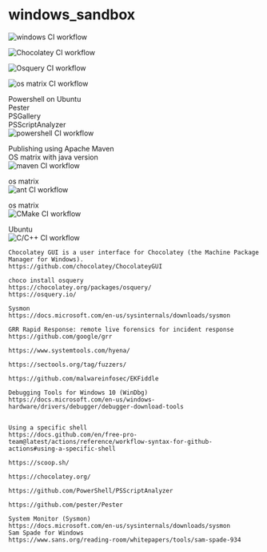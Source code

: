 # windows_sandbox

![windows CI workflow](https://github.com/githubfoam/windows_sandbox/workflows/windows%20CI%20workflow/badge.svg)  

![Chocolatey CI workflow](https://github.com/githubfoam/windows_sandbox/workflows/Chocolatey%20CI%20workflow/badge.svg)  

![Osquery CI workflow](https://github.com/githubfoam/windows_sandbox/workflows/Osquery%20CI%20workflow/badge.svg?branch=master)  

![os matrix CI workflow](https://github.com/githubfoam/windows_sandbox/workflows/os%20matrix%20CI%20workflow/badge.svg?branch=master)  

Powershell on Ubuntu  
Pester  
PSGallery  
PSScriptAnalyzer  
![powershell CI workflow](https://github.com/githubfoam/windows_sandbox/workflows/powershell%20CI%20workflow/badge.svg?branch=master)  

Publishing using Apache Maven  
OS matrix with java version  
![maven CI workflow](https://github.com/githubfoam/windows_sandbox/workflows/maven%20CI%20workflow/badge.svg?branch=master)  

os matrix  
![ant CI workflow](https://github.com/githubfoam/windows_sandbox/workflows/ant%20CI%20workflow/badge.svg?branch=master)  

os matrix  
![CMake CI workflow](https://github.com/githubfoam/windows_sandbox/workflows/CMake%20CI%20workflow/badge.svg?branch=master)  

Ubuntu  
![C/C++ CI workflow](https://github.com/githubfoam/windows_sandbox/workflows/C/C++%20CI%20workflow/badge.svg?branch=master)

~~~
Chocolatey GUI is a user interface for Chocolatey (the Machine Package Manager for Windows).
https://github.com/chocolatey/ChocolateyGUI

choco install osquery
https://chocolatey.org/packages/osquery/
https://osquery.io/

Sysmon
https://docs.microsoft.com/en-us/sysinternals/downloads/sysmon

GRR Rapid Response: remote live forensics for incident response
https://github.com/google/grr

https://www.systemtools.com/hyena/

https://sectools.org/tag/fuzzers/

https://github.com/malwareinfosec/EKFiddle

Debugging Tools for Windows 10 (WinDbg)
https://docs.microsoft.com/en-us/windows-hardware/drivers/debugger/debugger-download-tools


~~~
~~~
Using a specific shell
https://docs.github.com/en/free-pro-team@latest/actions/reference/workflow-syntax-for-github-actions#using-a-specific-shell

https://scoop.sh/

https://chocolatey.org/

https://github.com/PowerShell/PSScriptAnalyzer

https://github.com/pester/Pester

~~~

~~~
System Monitor (Sysmon)
https://docs.microsoft.com/en-us/sysinternals/downloads/sysmon
Sam Spade for Windows
https://www.sans.org/reading-room/whitepapers/tools/sam-spade-934
~~~
